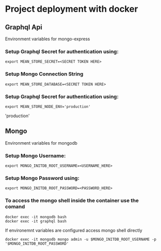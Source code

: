 # Project deployment with docker

## Graphql Api
Environment variables for mongo-express

### Setup Graphql Secret for authentication using:
~~~
export MEAN_STORE_SECRET=<SECRET TOKEN HERE>
~~~

### Setup Mongo Connection String
~~~
export MEAN_STORE_DATABASE=<SECRET TOKEN HERE>
~~~

### Setup Graphql Secret for authentication using:
~~~
export MEAN_STORE_NODE_ENV='production'
~~~

'production'
## Mongo
Environment variables for mongodb

### Setup Mongo Username:
~~~
export MONGO_INITDB_ROOT_USERNAME=<USERNAME_HERE>
~~~

### Setup Mongo Password using:
~~~
export MONGO_INITDB_ROOT_PASSWORD=<PASSWORD_HERE>
~~~



### To access the mongo shell inside the container use the comand

~~~
docker exec -it mongodb bash
docker exec -it graphql bash
~~~

If environemnt variables are configured access mongo shell directly

~~~
docker exec -it mongodb mongo admin -u $MONGO_INITDB_ROOT_USERNAME -p '$MONGO_INITDB_ROOT_PASSWORD'
~~~